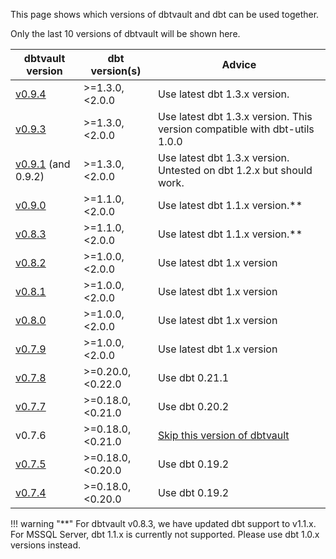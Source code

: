 This page shows which versions of dbtvault and dbt can be used together.

Only the last 10 versions of dbtvault will be shown here.

| dbtvault version                                                          | dbt version(s)    | Advice                                                                              | 
|---------------------------------------------------------------------------|-------------------|-------------------------------------------------------------------------------------|
| [v0.9.4](https://hub.getdbt.com/datavault-uk/dbtvault/0.9.4/)             | >=1.3.0, <2.0.0   | Use latest dbt 1.3.x version.                                                       |
| [v0.9.3](https://hub.getdbt.com/datavault-uk/dbtvault/0.9.3/)             | >=1.3.0, <2.0.0   | Use latest dbt 1.3.x version. This version compatible with dbt-utils 1.0.0          |
| [v0.9.1](https://hub.getdbt.com/datavault-uk/dbtvault/0.9.1/) (and 0.9.2) | >=1.3.0, <2.0.0   | Use latest dbt 1.3.x version. Untested on dbt 1.2.x but should work.                |
| [v0.9.0](https://hub.getdbt.com/datavault-uk/dbtvault/0.9.0/)             | >=1.1.0, <2.0.0   | Use latest dbt 1.1.x version.**                                                     |
| [v0.8.3](https://hub.getdbt.com/datavault-uk/dbtvault/0.8.3/)             | >=1.1.0, <2.0.0   | Use latest dbt 1.1.x version.**                                                     |
| [v0.8.2](https://hub.getdbt.com/datavault-uk/dbtvault/0.8.2/)             | >=1.0.0, <2.0.0   | Use latest dbt 1.x version                                                          |
| [v0.8.1](https://hub.getdbt.com/datavault-uk/dbtvault/0.8.1/)             | >=1.0.0, <2.0.0   | Use latest dbt 1.x version                                                          |
| [v0.8.0](https://hub.getdbt.com/datavault-uk/dbtvault/0.8.0/)             | >=1.0.0, <2.0.0   | Use latest dbt 1.x version                                                          |
| [v0.7.9](https://hub.getdbt.com/datavault-uk/dbtvault/0.7.9/)             | >=1.0.0, <2.0.0   | Use latest dbt 1.x version                                                          |
| [v0.7.8](https://hub.getdbt.com/datavault-uk/dbtvault/0.7.8/)             | >=0.20.0, <0.22.0 | Use dbt 0.21.1                                                                      |
| [v0.7.7](https://hub.getdbt.com/datavault-uk/dbtvault/0.7.7/)             | >=0.18.0, <0.21.0 | Use dbt 0.20.2                                                                      |
| v0.7.6                                                                    | >=0.18.0, <0.21.0 | [Skip this version of dbtvault](https://github.com/Datavault-UK/dbtvault/issues/36) |
| [v0.7.5](https://hub.getdbt.com/datavault-uk/dbtvault/0.7.5/)             | >=0.18.0, <0.20.0 | Use dbt 0.19.2                                                                      |
| [v0.7.4](https://hub.getdbt.com/datavault-uk/dbtvault/0.7.4/)             | >=0.18.0, <0.20.0 | Use dbt 0.19.2                                                                      |

!!! warning "**"
For dbtvault v0.8.3, we have updated dbt support to v1.1.x. For MSSQL Server, dbt 1.1.x is currently not supported.
Please use dbt 1.0.x versions instead.